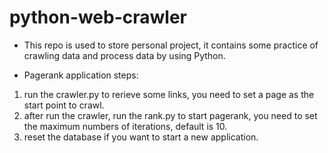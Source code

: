# python-web-crawler

 -  This repo is used to store personal project, it contains some practice of crawling data and process data by using Python.

 -  Pagerank application steps:
 1. run the crawler.py to rerieve some links, you need to set a page as the start point to crawl.
 2. after run the crawler, run the rank.py to start pagerank, you need to set the maximum numbers of iterations, default is 10.
 3. reset the database if you want to start a new application.
